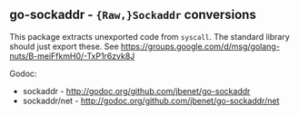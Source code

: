 ## go-sockaddr - `{Raw,}Sockaddr` conversions

This package extracts unexported code from `syscall`. The standard library should just export these. See https://groups.google.com/d/msg/golang-nuts/B-meiFfkmH0/-TxP1r6zvk8J

Godoc:

- sockaddr - http://godoc.org/github.com/jbenet/go-sockaddr
- sockaddr/net - http://godoc.org/github.com/jbenet/go-sockaddr/net
